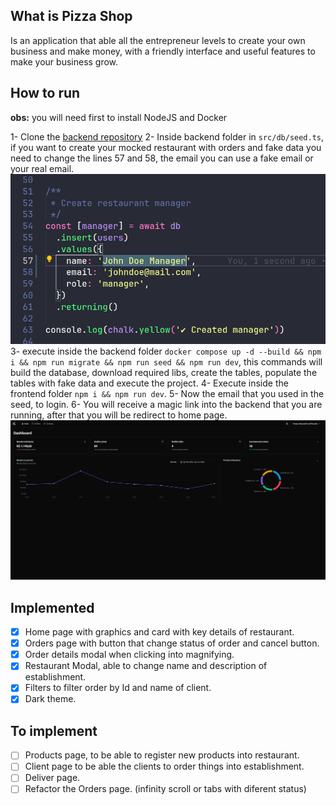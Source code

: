 ## What is Pizza Shop

Is an application that able all the 
entrepreneur levels to create your own business and make money, with a friendly interface and useful features to make your business grow.

## How to run
**obs:** you will need first to install NodeJS and Docker

1- Clone the [backend repository]()
2- Inside backend folder in ```src/db/seed.ts```, if you want to create your mocked restaurant with orders and fake data you need to change the lines 57 and 58, the email you can use a fake email or your real email.
![alt text](./public/fakeData.png)
3- execute inside the backend folder ```docker compose up -d --build && npm i && npm run migrate && npm run seed && npm run dev```, this commands will build the database, download required libs, create the tables, populate the tables with fake data and execute the project.
4- Execute inside the frontend folder ```npm i && npm run dev```.
5- Now the email that you used in the seed, to login.
6- You will receive a magic link into the backend that you are running, after that you will be redirect to home page.
![alt text](./public/homepage.png)

## Implemented

- [x] Home page with graphics and card with key details of restaurant.
- [x] Orders page with button that change status of order and cancel button.
- [x] Order details modal when clicking into magnifying.
- [x] Restaurant Modal, able to change name and description of establishment.
- [x] Filters to filter order by Id and name of client.
- [x] Dark theme.

## To implement

- [ ] Products page, to be able to register new products into restaurant.
- [ ] Client page to be able the clients to order things into establishment.
- [ ] Deliver page.
- [ ] Refactor the Orders page. (infinity scroll or tabs with diferent status)

